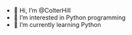 - 👋 Hi, I’m @ColterHill
- 👀 I’m interested in Python programming
- 🌱 I’m currently learning Python

<!---
ColterHill/ColterHill is a ✨ special ✨ repository because its `README.md` (this file) appears on your GitHub profile.
You can click the Preview link to take a look at your changes.
--->
